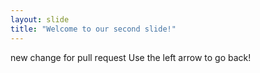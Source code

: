 ```yaml
---
layout: slide
title: "Welcome to our second slide!"
---
```

new change for pull request
Use the left arrow to go back!
